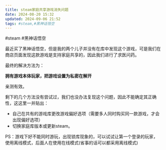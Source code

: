 ```yaml
---
title: steam家庭共享游戏消失问题
date: 2024-08-20 15:32
updated: 2024-09-06 21:52
tags: #steam,#黑神话悟空
---
```


#steam #黑神话悟空

最近买了黑神话悟空，但是我的两个儿子并没有在库中发现这个游戏，可是我们在商店页面发现这款游戏是支持家庭共享的，因此我们进行了求医问药。

最终的解决方法为：

**拥有游戏本体玩家，把游戏设置为私密在解开**

亲测有效。

剩下的几个方法没有尝试过，我们也没办法复现这个问题，因此不能确定其正确性，这这里一并贴出：

-   自己在共有的游戏库更改游戏偏好选项（需要多人同时购买同一款游戏，才会出现偏好选项）
-   切换家庭库版本或更新steam。

PS：游戏下好不能同时游玩，出现锁库现象的，可以试试让第一个登录的玩家，使用离线模式，后面人在使用在线模式(省事的话可以都采用离线模式)
